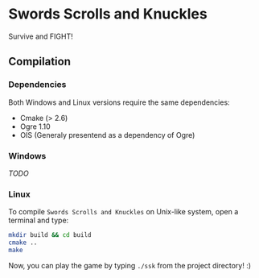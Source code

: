 # Swords Scrolls and Knuckles
Survive and FIGHT!


## Compilation

### Dependencies

Both Windows and Linux versions require the same dependencies:
 * Cmake (> 2.6)
 * Ogre 1.10
 * OIS (Generaly presentend as a dependency of Ogre)

### Windows

*TODO*

### Linux

To compile `Swords Scrolls and Knuckles` on Unix-like system, open a terminal and type:

```bash
mkdir build && cd build
cmake ..
make
```

Now, you can play the game by typing `./ssk` from the project directory! :)
